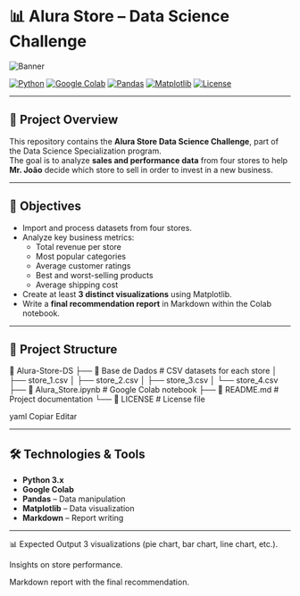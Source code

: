 # 📊 Alura Store – Data Science Challenge

![Banner](https://i.ibb.co/8Njh6zW/alura-store-ds-banner.png)

[![Python](https://img.shields.io/badge/Python-3.x-blue?logo=python&logoColor=white)](https://www.python.org/)
[![Google Colab](https://img.shields.io/badge/Google%20Colab-F9AB00?logo=googlecolab&logoColor=white)](https://colab.research.google.com/)
[![Pandas](https://img.shields.io/badge/Pandas-1.x-purple?logo=pandas&logoColor=white)](https://pandas.pydata.org/)
[![Matplotlib](https://img.shields.io/badge/Matplotlib-Visualization-orange)](https://matplotlib.org/)
[![License](https://img.shields.io/badge/License-MIT-green)](LICENSE)

---

## 📌 Project Overview

This repository contains the **Alura Store Data Science Challenge**, part of the Data Science Specialization program.  
The goal is to analyze **sales and performance data** from four stores to help **Mr. João** decide which store to sell in order to invest in a new business.

---

## 🎯 Objectives

- Import and process datasets from four stores.
- Analyze key business metrics:
  - Total revenue per store
  - Most popular categories
  - Average customer ratings
  - Best and worst-selling products
  - Average shipping cost
- Create at least **3 distinct visualizations** using Matplotlib.
- Write a **final recommendation report** in Markdown within the Colab notebook.

---

## 📂 Project Structure

📁 Alura-Store-DS
├── 📂 Base de Dados # CSV datasets for each store
│ ├── store_1.csv
│ ├── store_2.csv
│ ├── store_3.csv
│ └── store_4.csv
├── 📓 Alura_Store.ipynb # Google Colab notebook
├── 📄 README.md # Project documentation
└── 📄 LICENSE # License file

yaml
Copiar
Editar

---

## 🛠️ Technologies & Tools

- **Python 3.x**
- **Google Colab**
- **Pandas** – Data manipulation
- **Matplotlib** – Data visualization
- **Markdown** – Report writing

---
📊 Expected Output
3 visualizations (pie chart, bar chart, line chart, etc.).

Insights on store performance.

Markdown report with the final recommendation.
